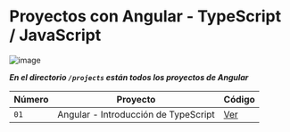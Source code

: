 # Proyectos con Angular - TypeScript / JavaScript

![image](https://github.com/dieegoludee/angular-repository/assets/127766535/7ef59279-25fc-402a-bad0-d6ec2919ad41)


***En el directorio `/projects` están todos los proyectos de Angular***

| Número  | Proyecto | Código |
| ------------- | ------------- | ------------- |
| `01`  | Angular - Introducción de TypeScript  | [Ver](https://github.com/dieegoludee/angular-repository/tree/main/projects/01-typescript-intro)  |


